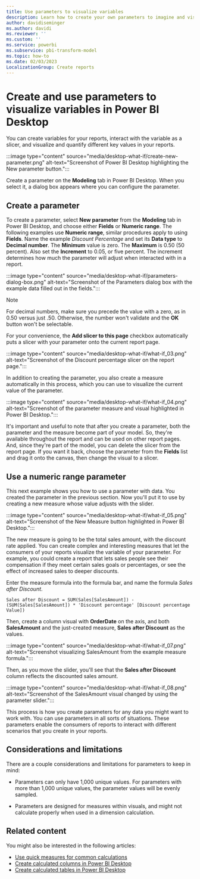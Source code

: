 ```yaml
---
title: Use parameters to visualize variables
description: Learn how to create your own parameters to imagine and visualize variables in your Power BI reports.
author: davidiseminger
ms.author: davidi
ms.reviewer: ''
ms.custom: ''
ms.service: powerbi
ms.subservice: pbi-transform-model
ms.topic: how-to
ms.date: 02/03/2023
LocalizationGroup: Create reports
---
```

# Create and use parameters to visualize variables in Power BI Desktop

You can create variables for your reports, interact with the variable as a slicer, and visualize and quantify different key values in your reports.

:::image type="content" source="media/desktop-what-if/create-new-parameter.png" alt-text="Screenshot of Power BI Desktop highlighting the New parameter button.":::

Create a parameter on the **Modeling** tab in Power BI Desktop. When you select it, a dialog box appears where you can configure the parameter.

## Create a parameter

To create a parameter, select **New parameter** from the **Modeling** tab in Power BI Desktop, and choose either **Fields** or **Numeric range**. The following examples use **Numeric range**, similar procedures apply to using **Fields**. Name the example *Discount Percentage* and set its **Data type** to **Decimal number**. The **Minimum** value is zero. The **Maximum** is 0.50 (50 percent). Also set the **Increment** to 0.05, or five percent. The increment determines how much the parameter will adjust when interacted with in a report.

:::image type="content" source="media/desktop-what-if/parameters-dialog-box.png" alt-text="Screenshot of the Parameters dialog box with the example data filled out in the fields.":::

> [!NOTE]
> For decimal numbers, make sure you precede the value with a zero, as in 0.50 versus just .50. Otherwise, the number won't validate and the **OK** button won't be selectable.
>
>

For your convenience, the **Add slicer to this page** checkbox automatically puts a slicer with your parameter onto the current report page.

:::image type="content" source="media/desktop-what-if/what-if_03.png" alt-text="Screenshot of the Discount percentage slicer on the report page.":::

In addition to creating the parameter, you also create a measure automatically in this process, which you can use to visualize the current value of the parameter.

:::image type="content" source="media/desktop-what-if/what-if_04.png" alt-text="Screenshot of the parameter measure and visual highlighted in Power BI Desktop.":::

It's important and useful to note that after you create a parameter, both the parameter and the measure become part of your model. So, they're available throughout the report and can be used on other report pages. And, since they're part of the model, you can delete the slicer from the report page. If you want it back, choose the parameter from the **Fields** list and drag it onto the canvas, then change the visual to a slicer.

## Use a numeric range parameter

This next example shows you how to use a parameter with data. You created the parameter in the previous section. Now you'll put it to use by creating a new measure whose value adjusts with the slider.

:::image type="content" source="media/desktop-what-if/what-if_05.png" alt-text="Screenshot of the New Measure button highlighted in Power BI Desktop.":::

The new measure is going to be the total sales amount, with the discount rate applied. You can create complex and interesting measures that let the consumers of your reports visualize the variable of your parameter. For example, you could create a report that lets sales people see their compensation if they meet certain sales goals or percentages, or see the effect of increased sales to deeper discounts.

Enter the measure formula into the formula bar, and name the formula *Sales after Discount*.

```dax
Sales after Discount = SUM(Sales[SalesAmount]) - (SUM(Sales[SalesAmount]) * 'Discount percentage' [Discount percentage Value])
```

Then, create a column visual with **OrderDate** on the axis, and both **SalesAmount** and the just-created measure, **Sales after Discount** as the values.

:::image type="content" source="media/desktop-what-if/what-if_07.png" alt-text="Screenshot visualizing SalesAmount from the example measure formula.":::

Then, as you move the slider, you'll see that the **Sales after Discount** column reflects the discounted sales amount.

:::image type="content" source="media/desktop-what-if/what-if_08.png" alt-text="Screenshot of the SalesAmount visual changed by using the parameter slider.":::

This process is how you create parameters for any data you might want to work with. You can use parameters in all sorts of situations. These parameters enable the consumers of reports to interact with different scenarios that you create in your reports.

## Considerations and limitations

There are a couple considerations and limitations for parameters to keep in mind:

* Parameters can only have 1,000 unique values. For parameters with more than 1,000 unique values, the parameter values will be evenly sampled.

* Parameters are designed for measures within visuals, and might not calculate properly when used in a dimension calculation.

## Related content

You might also be interested in the following articles:

* [Use quick measures for common calculations](desktop-quick-measures.md)
* [Create calculated columns in Power BI Desktop](desktop-calculated-columns.md)
* [Create calculated tables in Power BI Desktop](desktop-calculated-tables.md)

